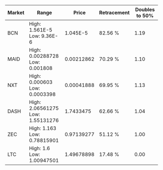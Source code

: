 | Market | Range | Price| Retracement | Doubles to 50% |
| --- | --- | --- | --- | --- |
| BCN | High: 1.561E-5<br />Low: 9.36E-6 | 1.045E-5 | 82.56 % | 1.19 |
| MAID | High: 0.00288728<br />Low: 0.001808 | 0.00212862 | 70.29 % | 1.10 |
| NXT | High: 0.000603<br />Low: 0.0003398 | 0.00041888 | 69.95 % | 1.13 |
| DASH | High: 2.06561275<br />Low: 1.55131276 | 1.7433475 | 62.66 % | 1.04 |
| ZEC | High: 1.163<br />Low: 0.78815901 | 0.97139277 | 51.12 % | 1.00 |
| LTC | High: 1.6<br />Low: 1.00947501 | 1.49678898 | 17.48 % | 0.00 |
